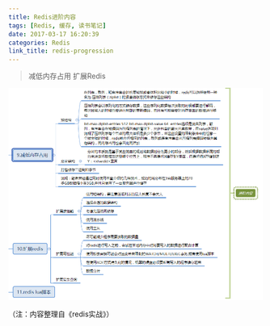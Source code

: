 ```yaml
---
title: Redis进阶内容
tags: [Redis, 缓存, 读书笔记]
date: 2017-03-17 16:20:39
categories: Redis
link_title: redis-progression
---
```

> 减低内存占用 扩展Redis

<!-- more -->
![01](redis-progression/01.png)

（注：内容整理自《redis实战》）
